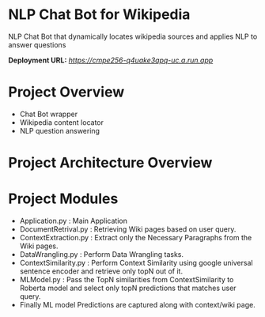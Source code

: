 # NLP Chat Bot for Wikipedia 

NLP Chat Bot that dynamically locates wikipedia sources and applies NLP to answer questions

**Deployment URL:** _https://cmpe256-q4uake3apq-uc.a.run.app_

# Project Overview
- Chat Bot wrapper
- Wikipedia content locator
- NLP question answering

# Project Architecture Overview



# Project Modules

- Application.py : Main Application
- DocumentRetrival.py : Retrieving Wiki pages based on user query.
- ContextExtraction.py : Extract only the Necessary Paragraphs from the Wiki pages.
- DataWrangling.py : Perform Data Wrangling tasks.
- ContextSimilarity.py : Perform Context Similarity using google universal sentence encoder and retrieve only topN out of it.
- MLModel.py : Pass the TopN similarities from ContextSimilarity to Roberta model and select only topN predictions that matches user query.
- Finally ML model Predictions are captured along with context/wiki page.
